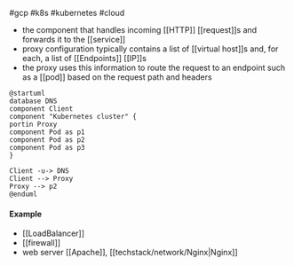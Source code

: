 #gcp #k8s #kubernetes #cloud 

- the component that handles incoming [[HTTP]] [[request]]s and forwards it to the [[service]]
- proxy configuration typically contains a list of [[virtual host]]s and, for each, a list of [[Endpoints]] [[IP]]s
- the proxy uses this information to route the request to an endpoint such as a [[pod]] based on the request path and headers

```plantuml
@startuml
database DNS
component Client
component "Kubernetes cluster" {
portin Proxy
component Pod as p1
component Pod as p2
component Pod as p3
}

Client -u-> DNS
Client --> Proxy
Proxy --> p2
@enduml
```

#### Example
- [[LoadBalancer]]
- [[firewall]]
- web server [[Apache]], [[techstack/network/Nginx|Nginx]] 